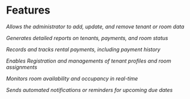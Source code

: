 # Features

_Allows the administrator to add, update, and remove tenant or room data_

_Generates detailed reports on tenants, payments, and room status_

_Records and tracks rental payments, including payment history_

_Enables Registration and managements of tenant profiles and room assignments_

_Monitors room availability and occupancy in real-time_

_Sends automated notifications or reminders for upcoming due dates_


